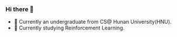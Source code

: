 
### Hi there 👋

- 🌱 Currently an undergraduate from CS@ Hunan University(HNU).
- 🔭 Currently studying Reinforcement Learning.
